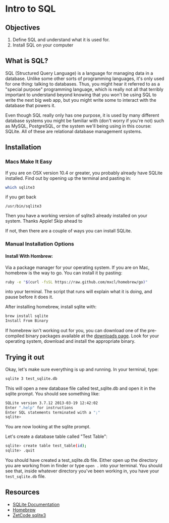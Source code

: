 # Intro to SQL

## Objectives

1. Define SQL and understand what it is used for. 
2. Install SQL on your computer

## What is SQL?

SQL (Structured Query Language) is a language for managing data in a database. Unlike some other sorts of programming languages, it's only used for one thing: talking to databases. Thus, you might hear it referred to as a "special purpose" programming language, which is really not all that terribly important to understand beyond knowing that you won't be using SQL to write the next big web app, but you might write some to interact with the database that powers it.

Even though SQL really only has one purpose, it is used by many different database systems you might be familiar with (don't worry if you're not) such as MySQL, PostgreSQL, or the system we'll being using in this course: SQLite. All of these are relational database management systems. 

## Installation

### Macs Make It Easy

If you are on OSX version 10.4 or greater, you probably already have SQLite installed. Find out by opening up the terminal and pasting in:

```bash
which sqlite3
```

if you get back

`/usr/bin/sqlite3`

Then you have a working version of sqlite3 already installed on your system. Thanks Apple! Skip ahead to

If not, then there are a couple of ways you can install SQLite.

### Manual Installation Options

#### Install With Hombrew:

Via a package manager for your operating system. If you are on Mac, homebrew is the way to go. You can install it by pasting:

```bash
ruby -e "$(curl -fsSL https://raw.github.com/mxcl/homebrew/go)"
```

into your terminal. The script that runs will explain what it is doing, and pause before it does it.

After installing homebrew, install sqlite with:

```bash
brew install sqlite
Install From Binary
```

If homebrew isn't working out for you, you can download one of the pre-compiled binary packages available at the [downloads page](http://www.sqlite.org/download.html). Look for your operating system, download and install the appropriate binary.

## Trying it out

Okay, let's make sure everything is up and running. In your terminal, type:

```bash
sqlite 3 test_sqlite.db
```

This will open a new database file called test_sqlite.db and open it in the sqlite prompt. You should see something like:

```bash
SQLite version 3.7.12 2013-03-19 12:42:02
Enter ".help" for instructions
Enter SQL statements terminated with a ";"
sqlite>
```

You are now looking at the sqlite prompt.

Let's create a database table called "Test Table":

```bash
sqlite> create table test_table(id);
sqlite> .quit
```

You should have created a test_sqlite.db file. Either open up the directory you are working from in finder or type `open .` into your terminal. You should see that, inside whatever directory you've been working in, you have your `test_sqlite.db` file. 

## Resources

- [SQLite Documentation](http://www.sqlite.org/docs.html)
- [Homebrew](http://mxcl.github.com/homebrew/)
- [ZetCode sqlite3](http://zetcode.com/db/sqlite/)

